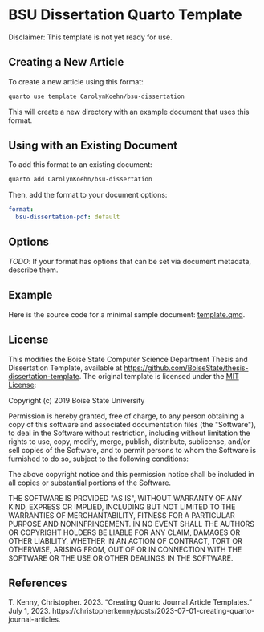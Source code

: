 
# BSU Dissertation Quarto Template

Disclaimer: This template is not yet ready for use.

## Creating a New Article

To create a new article using this format:

```bash
quarto use template CarolynKoehn/bsu-dissertation
```

This will create a new directory with an example document that uses this format.

## Using with an Existing Document

To add this format to an existing document:

```bash
quarto add CarolynKoehn/bsu-dissertation
```

Then, add the format to your document options:

```yaml
format:
  bsu-dissertation-pdf: default
```    

## Options

*TODO*: If your format has options that can be set via document metadata, describe them.

## Example

Here is the source code for a minimal sample document: [template.qmd](template.qmd).

<!-- pdftools::pdf_convert('template.pdf',pages = 1) 
![[template.qmd](template.qmd)](template_1.png) -->

## License
This modifies the Boise State Computer Science Department Thesis and Dissertation Template, available at https://github.com/BoiseState/thesis-dissertation-template.
The original template is licensed under the [MIT License](https://opensource.org/license/MIT):

Copyright (c) 2019 Boise State University

Permission is hereby granted, free of charge, to any person obtaining a copy
of this software and associated documentation files (the "Software"), to deal
in the Software without restriction, including without limitation the rights
to use, copy, modify, merge, publish, distribute, sublicense, and/or sell
copies of the Software, and to permit persons to whom the Software is
furnished to do so, subject to the following conditions:

The above copyright notice and this permission notice shall be included in all
copies or substantial portions of the Software.

THE SOFTWARE IS PROVIDED "AS IS", WITHOUT WARRANTY OF ANY KIND, EXPRESS OR
IMPLIED, INCLUDING BUT NOT LIMITED TO THE WARRANTIES OF MERCHANTABILITY,
FITNESS FOR A PARTICULAR PURPOSE AND NONINFRINGEMENT. IN NO EVENT SHALL THE
AUTHORS OR COPYRIGHT HOLDERS BE LIABLE FOR ANY CLAIM, DAMAGES OR OTHER
LIABILITY, WHETHER IN AN ACTION OF CONTRACT, TORT OR OTHERWISE, ARISING FROM,
OUT OF OR IN CONNECTION WITH THE SOFTWARE OR THE USE OR OTHER DEALINGS IN THE
SOFTWARE.

## References

T. Kenny, Christopher. 2023. “Creating Quarto Journal Article Templates.” July 1, 2023. https://christopherkenny/posts/2023-07-01-creating-quarto-journal-articles.

